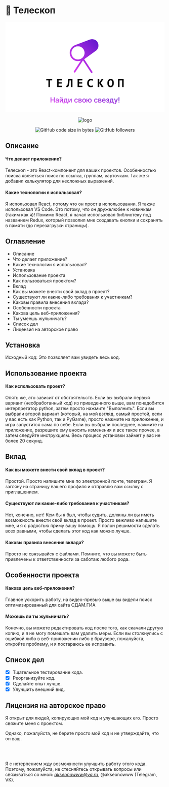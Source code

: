 # :telescope: Телескоп

<p align="center"><img src="./preview.jpg" alt="logo" width="600"/>
<p align="center"><img src="./preview.gif" alt="logo" width="600"/>
 
<p align="center"><img alt="GitHub code size in bytes" src="https://img.shields.io/github/languages/code-size/akseonowww/telescope-search"> 
<img alt="GitHub followers" src="https://img.shields.io/github/followers/akseonowww?color=%23000000&label=Follow%20Me%21&logoColor=%23000000&style=social">
 

## **Описание**
#### Что делает приложение?
Телескоп - это React-компонент для ваших проектов. Особенностью поиска являеться поиск по ссылка, группам, карточкам. Так же я добавил калькулятор для несложных выражений. 

#### Какие технологии я использовал?
Я использовал React, потому что он прост в использовании. Я также использовал VS Code. Это потому, что он дружелюбен к новичкам (таким как я)! Помимо React, я начал использовал библиотеку под названием Redux, который позволил мне создавать кнопки и сохранять в памяти (до перезагрузки страницы).

## Оглавление
- Описание
- Что делает приложение?
- Какие технологии я использовал?
- Установка
- Использование проекта
- Как пользоваться проектом?
- Вклад
- Как вы можете внести свой вклад в проект?
- Существуют ли какие-либо требования к участникам?
- Каковы правила внесения вклада?
- Особенности проекта
- Какова цель веб-приложения?
- Ты умеешь жульничать?
- Список дел
- Лицензия на авторское право

## **Установка**
Исходный код: Это позволяет вам увидеть весь код.
 
## **Использование проекта**
#### Как использовать проект?
Опять же, это зависит от обстоятельств. 
 Если вы выбрали первый вариант (необработанный код) из приведенного выше, вам понадобится интерпретатор python, затем просто нажмите "Выполнить". 
 Если вы выбрали второй вариант (который, на мой взгляд, самый простой, если у вас есть как Python, так и PyGame), просто нажмите на приложение, и игра запустится сама по себе. 
 Если вы выбрали последнее, нажмите на приложение, разрешите ему вносить изменения и все такое прочее, а затем следуйте инструкциям. Весь процесс установки займет у вас не более 20 секунд.

## **Вклад**
#### Как вы можете внести свой вклад в проект?
Простой. Просто напишите мне по электронной почте, телеграм. Я загляну на страницу вашего профиля и отправлю вам ссылку с приглашением. 
#### Существуют ли какие-либо требования к участникам?
Нет, конечно, нет! Кем бы я был, чтобы судить, должны ли вы иметь возможность внести свой вклад в проект. Просто вежливо напишите мне, и я с радостью приму вашу помощь. Я полон решимости сделать всех равными, чтобы сделать этот код как можно лучше.
#### Каковы правила внесения вклада?
Просто не связывайся с файлами. Помните, что вы можете быть привлечены к ответственности за саботаж любого рода.

## Особенности проекта
#### Какова цель веб-приложения?
Главное ускорить работу, на видео-превью выше вы видели поиск оптимизированный для сайта СДАМ.ГИА

#### Можешь ли ты жульничать?
Конечно, вы можете редактировать код после того, как скачали другую копию, и я не могу помешать вам удалить меры. Если вы столкнулись с ошибкой либо в веб-приложении либо в браузере, пожалуйста, откройте проблему, и я постараюсь ее исправить.

## Список дел
- [x] Тщательное тестирование кода. 
- [x] Реорганизуйте код. 
- [x] Сделайте опыт лучше. 
- [x] Улучшить внешний вид. 

## Лицензия на авторское право
Я открыт для людей, копирующих мой код и улучшающих его. Просто свяжите меня с проектом. 

Однако, пожалуйста, не берите просто мой код и не утверждайте, что он ваш. 

<br><br/>

Я с нетерпением жду возможности улучшить работу этого кода. Поэтому, пожалуйста, не стесняйтесь открывать вопросы или связываться со мной: *akseonowww@ya.ru*, @akseonowww (Telegram, VK).